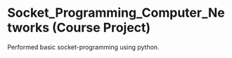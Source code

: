 # Socket_Programming_Computer_Networks (Course Project)

Performed basic socket-programming using python.
